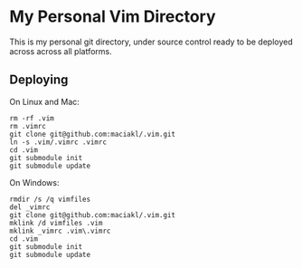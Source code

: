 My Personal Vim Directory
===

This is my personal git directory, under source control ready to be deployed
across across all platforms.

Deploying
---

On Linux and Mac:

    rm -rf .vim
    rm .vimrc
    git clone git@github.com:maciakl/.vim.git
    ln -s .vim/.vimrc .vimrc
    cd .vim
    git submodule init
    git submodule update

On Windows:

    rmdir /s /q vimfiles
    del _vimrc
    git clone git@github.com:maciakl/.vim.git
    mklink /d vimfiles .vim
    mklink _vimrc .vim\.vimrc
    cd .vim
    git submodule init
    git submodule update

